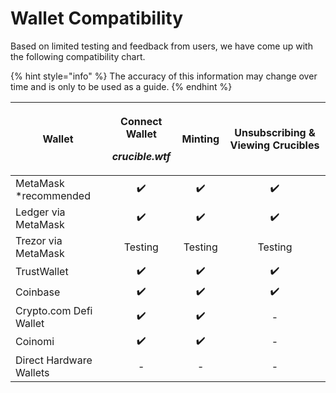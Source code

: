 # Wallet Compatibility

Based on limited testing and feedback from users, we have come up with the following compatibility chart.

{% hint style="info" %}
The accuracy of this information may change over time and is only to be used as a guide.
{% endhint %}

| Wallet                  | <p>Connect Wallet</p><p><em>crucible.wtf</em></p> | Minting | Unsubscribing & Viewing Crucibles |
| ----------------------- | :-----------------------------------------------: | :-----: | :-------------------------------: |
| MetaMask \*recommended  |                         ✔️                        |    ✔️   |                 ✔️                |
| Ledger via MetaMask     |                         ✔️                        |    ✔️   |                 ✔️                |
| Trezor via MetaMask     |                      Testing                      | Testing |              Testing              |
| TrustWallet             |                         ✔️                        |    ✔️   |                 ✔️                |
| Coinbase                |                         ✔️                        |    ✔️   |                 ✔️                |
| Crypto.com Defi Wallet  |                         ✔️                        |    ✔️   |                 -                 |
| Coinomi                 |                         ✔️                        |    ✔️   |                 -                 |
| Direct Hardware Wallets |                         -                         |    -    |                 -                 |
